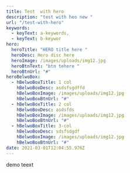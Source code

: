 ```yaml
---
title: Test  with hero
description: "test with heo new "
url: "/test-with-hero"
keywords:
  - keyText: a-keywords,
  - keyText: b-keywor
hero:
  heroTitle: "HERO title here "
  heroDesc: Hero disc here
  heroImage: /images/uploads/img12.jpg
  heroBtnText: "btn tehere "
  heroBtnUrl: "#"
heroBelwoBox:
  - hBelwoBoxTitle: 1 col
    hBelwoBoxDesc: asdsfsgdffd
    hBelwoBoxImage: /images/uploads/img12.jpg
    hBelwoBoxBtnUrl: "#"
  - hBelwoBoxTitle: 2 col
    hBelwoBoxDesc: asdsfds
    hBelwoBoxImage: /images/uploads/img12.jpg
    hBelwoBoxBtnUrl: "#"
  - hBelwoBoxTitle: 3-col
    hBelwoBoxDesc: sdsfsdgdf
    hBelwoBoxImage: /images/uploads/img12.jpg
    hBelwoBoxBtnUrl: "#"
date: 2021-03-01T12:04:55.976Z
---
```

demo teext
